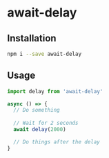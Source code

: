 # await-delay



## Installation 

```bash
npm i --save await-delay
```

## Usage

```js
import delay from 'await-delay'

async () => {
  // Do something
  
  // Wait for 2 seconds 
  await delay(2000)

  // Do things after the delay
}

```
